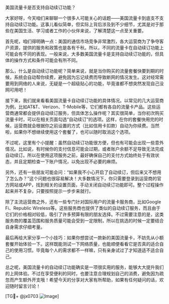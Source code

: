 美国流量卡是否支持自动续订功能？

大家好呀，今天咱们来聊聊一个很多人可能关心的话题——美国流量卡到底支不支持自动续订功能。这事儿看似简单，但实际上背后涉及到不少细节，尤其是对于那些在美国生活、学习或者工作的小伙伴来说，了解清楚这一点至关重要。

首先呢，咱们得明确一点：美国的通信市场竞争非常激烈，各大运营商为了争夺客户资源，提供的服务和政策也是各有千秋。所以，不同的流量卡在自动续订功能上可能会有不同的表现。一般来说，大多数美国流量卡是支持自动续订功能的，但具体的操作方式和条件可能会有所不同。

那么，什么是自动续订功能呢？简单来说，就是当你购买的流量套餐快要到期的时候，系统会自动帮你续费，避免因为忘记续费而导致断网的情况发生。这对经常需要用到网络的人来说，无疑是一个超级贴心的功能，毕竟谁都不想突然发现自己没网可用吧！

接下来，我们就来看看美国流量卡自动续订功能的具体情况。以常见的几大运营商为例，比如AT&T、Verizon、T-Mobile等，它们都有各自的流量卡产品。这些运营商通常都会提供自动续订服务，但具体怎么操作呢？其实很简单，当你初次购买流量卡时，可以在相关页面勾选“自动续订”的选项。这样，在你的套餐快用完的时候，运营商就会根据你之前设置的方式（比如信用卡扣款）自动为你续费。当然啦，如果你不想继续使用这个套餐了，也可以随时取消这个选项。

不过呢，这里有个小提醒：虽然自动续订功能很方便，但也有可能会出现一些意外情况。比如说，有时候你的支付信息可能会过期，或者账户余额不足导致无法完成自动续订。所以在使用这项服务之前，最好确保自己的支付方式始终处于有效状态，并且定期检查一下账户情况，以免出现不必要的麻烦。

另外，还有一些朋友可能会问：“如果我不小心开启了自动续订，但后来又不想用了怎么办？”这个问题也很容易解决！大多数情况下，你只需要登录到运营商的官方网站或APP，找到相关的设置页面，手动关闭自动续订功能即可。整个过程操作起来并不复杂，只要按照提示一步步来就行。

除了主流运营商之外，还有一些专门针对国际用户的流量卡服务商，比如Google Fi、Republic Wireless等。这些服务商也提供了类似的自动续订服务，而且由于它们的价格相对较低，吸引了许多预算有限的朋友选择。不过需要注意的是，这类服务商的覆盖范围和服务质量可能会受到一定限制，所以在挑选的时候一定要结合自身需求仔细考量。

最后再给大家分享一个小技巧：如果你想尝试一款新的美国流量卡，不妨先从小额套餐开始体验一下。这样既能测试一下网络质量，也能顺便看看它是否真的适合自己的使用习惯。毕竟每个人的需求都不一样嘛，只有亲身试过了才知道适不适合自己。

总之呢，美国流量卡的自动续订功能确实是一项很实用的服务，能够大大提升我们的上网体验。不过在享受便利的同时，也要注意合理规划自己的消费，避免因为疏忽而产生额外开支哦！希望今天的分享对大家有所帮助，如果有任何疑问的话，欢迎随时留言讨论！

[TG💪+ @jx0703 ![Image](https://github.com/user-attachments/assets/dbca1d08-cadb-493c-b0ec-ad6f7a83f270)]